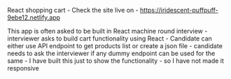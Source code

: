 React shopping cart - Check the site live on - https://iridescent-puffpuff-9ebe12.netlify.app

This app is often asked to be built in React machine round interview - interviewer asks to build cart functionality using React - Candidate can either use API endpoint to get products list or create a json file - candidate needs to ask the interviewer if any dummy endpoint can be used for the same - I have built this just to show the functionality - so I have not made it responsive 
